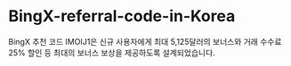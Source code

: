 # BingX-referral-code-in-Korea
BingX 추천 코드 IMOIJ1은 신규 사용자에게 최대 5,125달러의 보너스와 거래 수수료 25% 할인 등 최대의 보너스 보상을 제공하도록 설계되었습니다.
